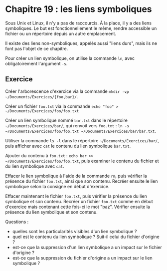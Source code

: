 # Chapitre 19 : les liens symboliques

Sous Unix et Linux, il n'y a pas de raccourcis. À la place, il y a des liens
symboliques. Le but est fonctionnellement le même, rendre accessible un fichier
ou un répertoire depuis un autre emplacement.

Il existe des liens non-symboliques, appelés aussi "liens durs", mais ils ne
font pas l'objet de ce chapitre.

Pour créer un lien symbolique, on utilise la commande `ln`, avec
obligatoirement l'argument `-s`.

## Exercice

Créer l'arborescence d'exercice via la commande `mkdir -vp
~/Documents/Exercices/{foo,bar}/`.

Créer un fichier `foo.txt` via la commande `echo "foo" >
~/Documents/Exercices/foo/foo.txt`

Créer un lien symbolique nommé `bar.txt` dans le répertoire
`~/Documents/Exercices/bar/`, qui renvoit vers `foo.txt` : `ln -s
~/Documents/Exercices/foo/foo.txt ~/Documents/Exercices/bar/bar.txt`.

Utiliser la commande `ls -l` dans le répertoire `~/Documents/Exercices/bar/`,
puis afficher avec `cat` le contenu du lien symbolique `bar.txt`.

Ajouter du contenu à `foo.txt` : `echo bar >> ~/Documents/Exercices/foo/foo.txt`,
puis examiner le contenu du fichier et du lien symbolique avec `cat`.

Effacer le lien symbolique à l'aide de la commande `rm`, puis vérifier la
présence du fichier `foo.txt`, ainsi que son contenu. Recréer ensuite le lien
symbolique selon la consigne en début d'exercice.

Effacer maintenant le fichier `foo.txt`, puis vérifier la présence du lien
symbolique et son contenu. Recréer un fichier `foo.txt` comme en début
d'exercice mais contenant cette fois-ci le mot "baz". Vérifier ensuite la
présence du lien symbolique et son contenu.

Questions :

* quelles sont les particularités visibles d'un lien symbolique ?
* quel est le contenu du lien symbolique ? Suit-il celui du fichier d'origine ?
* est-ce que la suppression d'un lien symbolique a un impact sur le fichier
  d'origine ?
* est-ce que la suppression du fichier d'origine a un impact sur le lien
  symbolique ?

